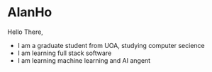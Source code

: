 # AlanHo

Hello There,
- I am a graduate student from UOA, studying computer secience
- I am learning full stack software
- I am learning machine learning and AI angent

